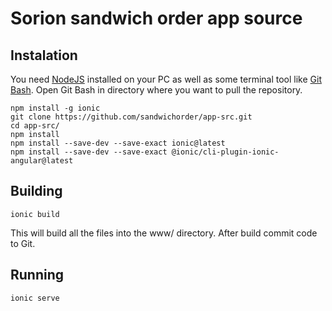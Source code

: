# Sorion sandwich order app source

## Instalation
You need [NodeJS](https://nodejs.org/en/) installed on your PC as well as some terminal tool like [Git Bash](https://git-for-windows.github.io/).
Open Git Bash in directory where you want to pull the repository.
```
npm install -g ionic
git clone https://github.com/sandwichorder/app-src.git
cd app-src/
npm install
npm install --save-dev --save-exact ionic@latest
npm install --save-dev --save-exact @ionic/cli-plugin-ionic-angular@latest
```
## Building
```
ionic build
```
This will build all the files into the www/ directory. After build commit code to Git.
## Running
```
ionic serve
```
